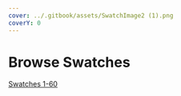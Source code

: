 ```yaml
---
cover: ../.gitbook/assets/SwatchImage2 (1).png
coverY: 0
---
```


# Browse Swatches

[Swatches 1-60](swatches-1-60.md)

